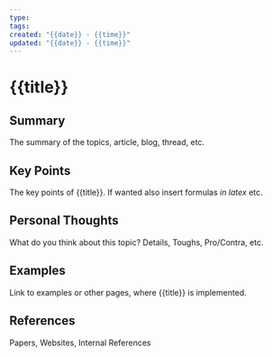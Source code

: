 ```yaml
---
type:
tags:
created: "{{date}} - {{time}}"
updated: "{{date}} - {{time}}"
---
```

# {{title}}

## Summary

The summary of the topics, article, blog, thread, etc.

## Key Points

The key points of {{title}}. If wanted also insert formulas $in\ latex$ etc.

## Personal Thoughts

What do you think about this topic? Details, Toughs, Pro/Contra, etc.

## Examples

Link to examples or other pages, where {{title}} is implemented.

## References

Papers, Websites, Internal References
